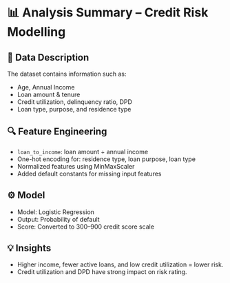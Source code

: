 # 📊 Analysis Summary – Credit Risk Modelling

## 🧾 Data Description

The dataset contains information such as:
- Age, Annual Income
- Loan amount & tenure
- Credit utilization, delinquency ratio, DPD
- Loan type, purpose, and residence type

## 🔍 Feature Engineering

- `loan_to_income`: loan amount ÷ annual income
- One-hot encoding for: residence type, loan purpose, loan type
- Normalized features using MinMaxScaler
- Added default constants for missing input features

## ⚙️ Model

- Model: Logistic Regression
- Output: Probability of default
- Score: Converted to 300–900 credit score scale

## 💡 Insights

- Higher income, fewer active loans, and low credit utilization = lower risk.
- Credit utilization and DPD have strong impact on risk rating.